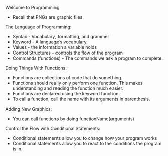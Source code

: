 Welcome to Programming

* Recall that PNGs are graphic files. 

The Language of Programming:

* Syntax \- Vocabulary, formatting, and grammer  
* Keyword \- A language’s vocabulary.   
* Values \- the information a variable holds  
* Control Structures \- controls the flow of the program  
* Commands (functions) \- The commands we ask a program to complete. 

Doing Things With Functions:

* Functions are collections of code that do something.   
* Functions should really only perform one function. This makes understanding and reading the function much easier.  
* Functions are declared using the keyword function.  
* To call a function, call the name with its arguments in parenthesis.

Adding New Graphics:

* You can call functions by doing functionName(arguments)

Control the Flow with Conditional Statements:

* Conditional statements allow you to change how your program works  
* Conditional statements allow you to react to the conditions the program is in. 

